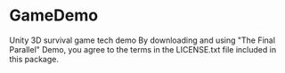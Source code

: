 # GameDemo
Unity 3D survival game tech demo
By downloading and using "The Final Parallel" Demo, you agree to the terms in the LICENSE.txt file included in this package.
